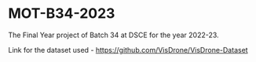 # MOT-B34-2023
The Final Year project of Batch 34 at DSCE for the year 2022-23.

Link for the dataset used - https://github.com/VisDrone/VisDrone-Dataset
